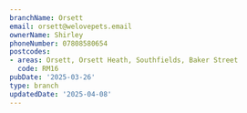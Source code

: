 ```yaml
---
branchName: Orsett
email: orsett@welovepets.email
ownerName: Shirley
phoneNumber: 07808580654
postcodes:
- areas: Orsett, Orsett Heath, Southfields, Baker Street
  code: RM16
pubDate: '2025-03-26'
type: branch
updatedDate: '2025-04-08'
---
```




